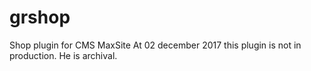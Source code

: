 # grshop
Shop plugin for CMS MaxSite
At 02 december 2017 this plugin is not in production. He is archival.
